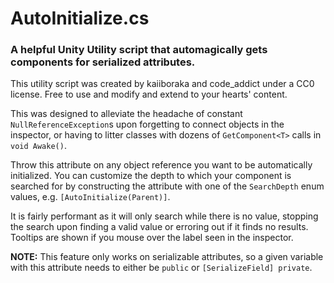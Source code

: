 # AutoInitialize.cs
### A helpful Unity Utility script that automagically gets components for serialized attributes. 

This utility script was created by kaiiboraka and code_addict under a CC0 license.
Free to use and modify and extend to your hearts' content.

This was designed to alleviate the headache of constant `NullReferenceException`s upon
forgetting to connect objects in the inspector, or having to litter classes
with dozens of `GetComponent<T>` calls in `void Awake()`.

Throw this attribute on any object reference you want to be automatically initialized.
You can customize the depth to which your component is searched for by constructing
the attribute with one of the `SearchDepth` enum values, e.g. `[AutoInitialize(Parent)]`.

It is fairly performant as it will only search while there is no value,
stopping the search upon finding a valid value or erroring out if it finds no results.
Tooltips are shown if you mouse over the label seen in the inspector.

**NOTE:** This feature only works on serializable attributes, so a given variable with this
attribute needs to either be `public` or `[SerializeField] private`.

